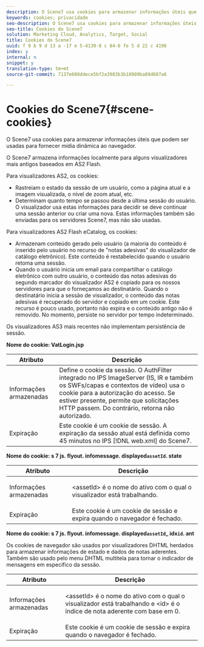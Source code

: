 ```yaml
---
description: O Scene7 usa cookies para armazenar informações úteis que podem ser usadas para fornecer mídia dinâmica ao navegador.
keywords: cookies; privacidade
seo-description: O Scene7 usa cookies para armazenar informações úteis que podem ser usadas para fornecer mídia dinâmica ao navegador.
seo-title: Cookies do Scene7
solution: Marketing Cloud, Analytics, Target, Social
title: Cookies do Scene7
uuid: f 9 b 9 d 13 a -17 e 5-4139-8 c 84-6 fe 5 d 22 c 4196
index: y
internal: n
snippet: y
translation-type: tm+mt
source-git-commit: 7137e608ddece5bf2a3983b3b18909ba89d607a6

---
```



# Cookies do Scene7{#scene-cookies}

O Scene7 usa cookies para armazenar informações úteis que podem ser usadas para fornecer mídia dinâmica ao navegador.

O Scene7 armazena informações localmente para alguns visualizadores mais antigos baseados em AS2 Flash.

Para visualizadores AS2, os cookies:

* Rastreiam o estado da sessão de um usuário, como a página atual e a imagem visualizada, o nível de zoom atual, etc.
* Determinam quanto tempo se passou desde a última sessão do usuário. O visualizador usa estas informações para decidir se deve continuar uma sessão anterior ou criar uma nova. Estas informações também são enviadas para os servidores Scene7, mas não são usadas.

Para visualizadores AS2 Flash eCatalog, os cookies:

* Armazenam conteúdo gerado pelo usuário (a maioria do conteúdo é inserido pelo usuário no recurso de "notas adesivas" do visualizador de catálogo eletrônico). Este conteúdo é restabelecido quando o usuário retoma uma sessão.
* Quando o usuário inicia um email para compartilhar o catálogo eletrônico com outro usuário, o conteúdo das notas adesivas do segundo marcador do visualizador AS2 é copiado para os nossos servidores para que o forneçamos ao destinatário. Quando o destinatário inicia a sessão de visualizador, o conteúdo das notas adesivas é recuperado do servidor e copiado em um cookie. Este recurso é pouco usado, portanto não expira e o conteúdo antigo não é removido. No momento, persiste no servidor por tempo indeterminado.

Os visualizadores AS3 mais recentes não implementam persistência de sessão.

**Nome do cookie: VatLogin.jsp**

| Atributo | Descrição |
|---|---|
| Informações armazenadas | Define o cookie da sessão. O AuthFilter integrado no IPS ImageServer (IS, IR e também os SWFs/capas e contextos de vídeo) usa o cookie para a autorização do acesso. Se estiver presente, permite que solicitações HTTP passem. Do contrário, retorna não autorizado. |
| Expiração | Este cookie é um cookie de sessão. A expiração da sessão atual está definida como 45 minutos no IPS [!DNL web.xml] do Scene7. |

**Nome do cookie: s 7 js. flyout. infomessage. displayed`assetId`. state**

<table id="table_6835D64C5D464A049F576621F2BE3FAD"> 
 <thead> 
  <tr> 
   <th colname="col1" class="entry"> Atributo </th> 
   <th colname="col2" class="entry"> Descrição </th> 
  </tr> 
 </thead>
 <tbody> 
  <tr> 
   <td colname="col1"> Informações armazenadas </td> 
   <td colname="col2"> <p>&lt;assetId&gt; é o nome do ativo com o qual o visualizador está trabalhando. </p> </td> 
  </tr> 
  <tr> 
   <td colname="col1"> Expiração </td> 
   <td colname="col2"> Este cookie é um cookie de sessão e expira quando o navegador é fechado. </td> 
  </tr> 
 </tbody> 
</table>

**Nome do cookie: s 7 js. flyout. infomessage. displayed`assetId`_ idx`id`. ant**

Os cookies de navegador são usados por visualizadores DHTML herdados para armazenar informações de estado e dados de notas aderentes. Também são usado pelo menu DHTML multitela para tornar o indicador de mensagens em específico da sessão.

<table id="table_8F6CC83D32D54BEE99884318AD126C98"> 
 <thead> 
  <tr> 
   <th colname="col1" class="entry"> Atributo </th> 
   <th colname="col2" class="entry"> Descrição </th> 
  </tr> 
 </thead>
 <tbody> 
  <tr> 
   <td colname="col1"> Informações armazenadas </td> 
   <td colname="col2"> <p> </p> <p> &lt;assetId&gt; é o nome do ativo com o qual o visualizador está trabalhando e &lt;id&gt; é o índice de nota aderente com base em 0. </p> </td> 
  </tr> 
  <tr> 
   <td colname="col1"> Expiração </td> 
   <td colname="col2"> Este cookie é um cookie de sessão e expira quando o navegador é fechado. </td> 
  </tr> 
 </tbody> 
</table>

